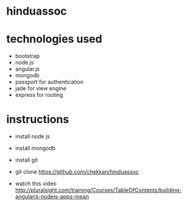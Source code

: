 hinduassoc
==========

technologies used
=================
* bootstrap
* node.js
* angular.js
* mongodb
* passport for authentication
* jade for view engine
* express for routing

instructions
============
* install node js
* install mongodb
* install git
* git clone https://github.com/chekkan/hinduassoc

* watch this video
http://pluralsight.com/training/Courses/TableOfContents/building-angularjs-nodejs-apps-mean
